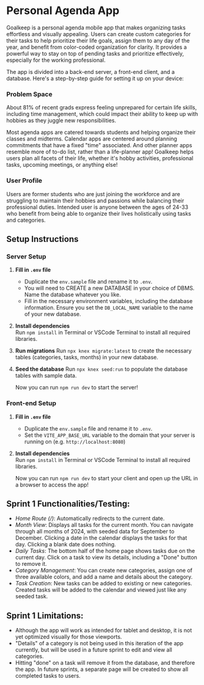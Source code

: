 # Personal Agenda App

Goalkeep is a personal agenda mobile app that makes organizing tasks effortless and visually appealing. Users can create custom categories for their tasks to help prioritize their life goals, assign them to any day of the year, and benefit from color-coded organization for clarity. It provides a powerful way to stay on top of pending tasks and prioritize effectively, especially for the working professional.

The app is divided into a back-end server, a front-end client, and a database. Here's a step-by-step guide for setting it up on your device:

### Problem Space

About 81% of recent grads express feeling unprepared for certain life skills, including time management, which could impact their ability to keep up with hobbies as they juggle new responsibilities​.

Most agenda apps are catered towards students and helping organize their classes and midterms. Calendar apps are centered around planning commitments that have a fixed "time" associated. And other planner apps resemble more of to-do list, rather than a life-planner app! Goalkeep helps users plan all facets of their life, whether it's hobby activities, professional tasks, upcoming meetings, or anything else!

### User Profile

Users are former students who are just joining the workforce and are struggling to maintain their hobbies and passions while balancing their professional duties. Intended user is anyone between the ages of 24-33 who benefit from being able to organize their lives holistically using tasks and categories.

## Setup Instructions

### Server Setup
1. **Fill in `.env` file**  
   - Duplicate the `env.sample` file and rename it to `.env`.
   - You will need to CREATE a new DATABASE in your choice of DBMS. Name the database whatever you like.
   - Fill in the necessary environment variables, including the database information. Ensure you set the `DB_LOCAL_NAME` variable to the name of your new database.

2. **Install dependencies**  
   Run `npm install` in Terminal or VSCode Terminal to install all required libraries.

3. **Run migrations**
   Run `npx knex migrate:latest` to create the necessary tables (categories, tasks, months) in your new database.

4. **Seed the database**
   Run `npx knex seed:run` to populate the database tables with sample data.

   Now you can run `npm run dev` to start the server!

### Front-end Setup
1. **Fill in `.env` file**  
   - Duplicate the `env.sample` file and rename it to `.env`.
   - Set the `VITE_APP_BASE_URL` variable to the domain that your server is running on (e.g. `http://localhost:8080`)

2. **Install dependencies**  
   Run `npm install` in Terminal or VSCode Terminal to install all required libraries.

   Now you can run `npm run dev` to start your client and open up the URL in a browser to access the app!

## Sprint 1 Functionalities/Testing:

- *Home Route (/)*: Automatically redirects to the current date.
- *Month View*: Displays all tasks for the current month. You can navigate through all months of 2024, with seeded data for September to December. Clicking a date in the calendar displays the tasks for that day. Clicking a blank date does nothing.
- *Daily Tasks*: The bottom half of the home page shows tasks due on the current day. Click on a task to view its details, including a "Done" button to remove it.
- *Category Management*: You can create new categories, assign one of three available colors, and add a name and details about the category.
- *Task Creation*: New tasks can be added to existing or new categories. Created tasks will be added to the calendar and viewed just like any seeded task.

## Sprint 1 Limitations:
- Although the app will work as intended for tablet and desktop, it is not yet optimized visually for those viewports.
- "Details" of a category is not being used in this iteration of the app currently, but will be used in a future sprint to edit and view all categories.
- Hitting "done" on a task will remove it from the database, and therefore the app. In future sprints, a separate page will be created to show all completed tasks to users.
